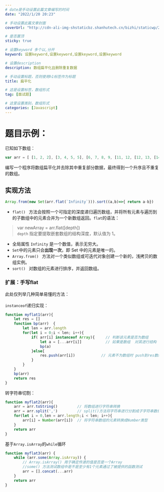 ```yaml
---
# date是手动设置此篇文章编写的时间
date: "2022/1/20 20:23"

# 手动设置此篇文章封面
coverUrl: "http://cdn-ali-img-shstaticbz.shanhutech.cn/bizhi/staticwp/202112/4df6635c747bc083c7f159628e545666--2426815410.jpg"

# 是否置顶
sticky: true

# 设置keyword 多个以,分开
keyword: 设置keyword,设置keyword,设置keyword,设置keyword

# 设置description
description: 数组扁平化且删除重复数据

# 手动设置标题，否则使用h1标签作为标题
title: 扁平化

# 这是设置标签，数组形式
tag: [面试题]

# 这里设置类别，数组形式
categories: [Javascript]
---
```


# 题目示例：
已知如下数组：


```js
var arr = [ [1, 2, 2], [3, 4, 5, 5], [6, 7, 8, 9, [11, 12, [12, 13, [14] ] ] ], 10];
```
编写一个程序将数组扁平化并去除其中重复部分数据，最终得到一个升序且不重复的数组。
## 实现方法

```js
Array.from(new Set(arr.flat(`Infinity`))).sort((a,b)=>{ return a-b})
```
- ` flat()  ` 方法会按照一个可指定的深度递归遍历数组，并将所有元素与遍历到的子数组中的元素合并为一个新数组返回。`flat`的语法：
> var newArray = arr.flat([depth])\
> `depth` 指定要提取嵌套数组的结构深度，默认值为 1。
- 全局属性 `Infinity` 是一个数值，表示无穷大。
- `Set`中的元素只会**出现一次**，即 Set 中的元素是唯一的。
- ` Array.from()  ` 方法对一个类似数组或可迭代对象创建一个新的，浅拷贝的数组实例。
- ` sort()  ` 对数组的元素进行排序，并返回数组。
### 扩展：手写flat
此处仅列举几种简单易懂的方法：\
\
`instanceof`递归实现：
```js
function myflat1(arr){
    let res = []
    function bp(arr)  {
        let len = arr.length
        for(let i = 0;i < len; i++){
            if( arr[i] instanceof Array){     // 判断该元素是否为数组
                let a = [...arr[i]]           // 如果是数组  对其进行结构  再进行递归
                bp(a)
            }else{
                res.push(arr[i])            // 元素不为数组时 push到res数组里
            }
        }
    }
    bp(arr)
    return res
}
```
转字符串切割：

```js
function myflat2(arr){
    arr = arr.toString()         // 将数组进行字符串转换
    arr = arr.split(',')         // split()方法将字符串进行分割成子字符串数组，以一个指定的分割字串来决定每个拆分的位置。 
    for(let i = 0,len = arr.length;i < len; i++){ 
        arr[i] = Number(arr[i])  // 将字符串数组的元素转换成Number类型
    }
    return arr
}
```
基于`Array.isArray`的`while`循环

```js
function myflat3(arr) {
    while (arr.some(Array.isArray)) {     
        // Array.isArray() 用于确定传递的值是否是一个Array  
        //some() 方法测试数组中是不是至少有1个元素通过了被提供的函数测试
        arr = [].concat(...arr)  
    }
    return arr
}
```